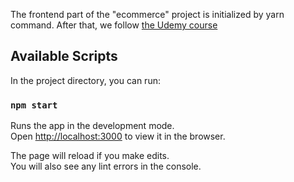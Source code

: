 The frontend part of the "ecommerce" project is initialized by yarn command. After that, we follow [the Udemy course](https://www.udemy.com/course/react-node-ecommerce/)

## Available Scripts

In the project directory, you can run:

### `npm start`

Runs the app in the development mode.<br />
Open [http://localhost:3000](http://localhost:3000) to view it in the browser.

The page will reload if you make edits.<br />
You will also see any lint errors in the console.
